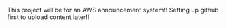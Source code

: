 This project will be for an AWS announcement system!!
Setting up github first to upload content later!!
